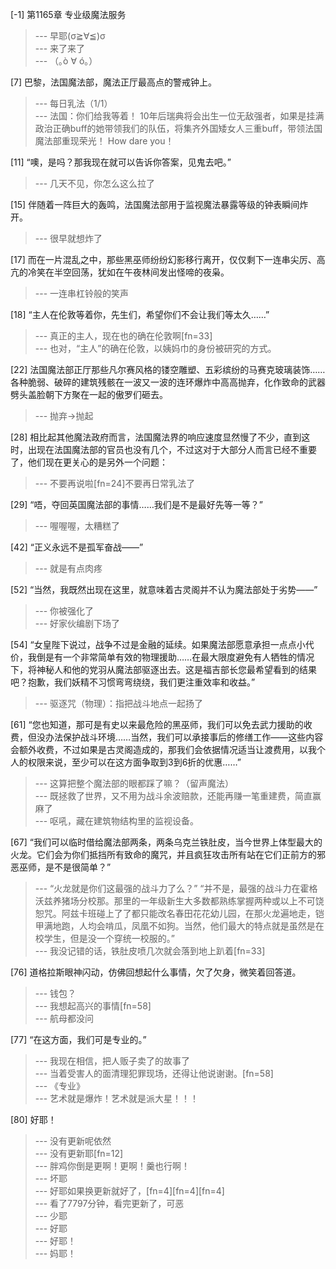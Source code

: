 
[-1] 第1165章 专业级魔法服务
>--- 早耶(σ≧∀≦)σ<br>
>--- 来了来了<br>
>--- （｡ò ∀ ó｡）<br>

[7] 巴黎，法国魔法部，魔法正厅最高点的警戒钟上。
>--- 每日乳法（1/1）<br>
>--- 法国：你们给我等着！
10年后瑞典将会出生一位无敌强者，如果是挂满政治正确buff的她带领我们的队伍，将集齐外国矮女人三重buff，带领法国魔法部重现荣光！
How dare you！<br>

[11] “噢，是吗？那我现在就可以告诉你答案，见鬼去吧。”
>--- 几天不见，你怎么这么拉了<br>

[15] 伴随着一阵巨大的轰鸣，法国魔法部用于监视魔法暴露等级的钟表瞬间炸开。
>--- 很早就想炸了<br>

[17] 而在一片混乱之中，那些黑巫师纷纷幻影移行离开，仅仅剩下一连串尖厉、高亢的冷笑在半空回荡，犹如在午夜林间发出怪啼的夜枭。
>--- 一连串杠铃般的笑声<br>

[18] “主人在伦敦等着你，先生们，希望你们不会让我们等太久……”
>--- 真正的主人，现在也的确在伦敦啊[fn=33]<br>
>--- 也对，“主人”的确在伦敦，以姨妈巾的身份被研究的方式。<br>

[22] 法国魔法部正厅那些凡尔赛风格的镂空雕塑、五彩缤纷的马赛克玻璃装饰……各种脆弱、破碎的建筑残骸在一波又一波的连环爆炸中高高抛弃，化作致命的武器劈头盖脸朝下方聚在一起的傲罗们砸去。
>--- 抛弃→抛起<br>

[28] 相比起其他魔法政府而言，法国魔法界的响应速度显然慢了不少，直到这时，出现在法国魔法部的官员也没有几个，不过这对于大部分人而言已经不重要了，他们现在更关心的是另外一个问题：
>--- 不要再说啦[fn=24]不要再日常乳法了<br>

[29] “唔，夺回英国魔法部的事情……我们是不是最好先等一等？”
>--- 喔喔喔，太糟糕了<br>

[42] “正义永远不是孤军奋战——”
>--- 就是有点肉疼<br>

[52] “当然，我既然出现在这里，就意味着古灵阁并不认为魔法部处于劣势——”
>--- 你被强化了<br>
>--- 好家伙编剧下场了<br>

[54] “女皇陛下说过，战争不过是金融的延续。如果魔法部愿意承担一点点小代价，我倒是有一个非常简单有效的物理援助……在最大限度避免有人牺牲的情况下，将神秘人和他的党羽从魔法部驱逐出去。这是福吉部长您最希望看到的结果吧？抱歉，我们妖精不习惯弯弯绕绕，我们更注重效率和收益。”
>--- 驱逐咒（物理）：指把战斗地点一起扬了<br>

[61] “您也知道，那可是有史以来最危险的黑巫师，我们可以免去武力援助的收费，但没办法保护战斗环境……当然，我们可以承接事后的修缮工作——这些内容会额外收费，不过如果是古灵阁造成的，那我们会依据情况适当让渡费用，以我个人的权限来说，至少可以在这方面争取到3到6折的优惠……”
>--- 这算把整个魔法部的眼都踩了嘛？（留声魔法）<br>
>--- 既拯救了世界，又不用为战斗余波赔款，还能再赚一笔重建费，简直赢麻了<br>
>--- 呕吼，藏在建筑物结构里的监视设备。<br>

[67] “我们可以临时借给魔法部两条，两条乌克兰铁肚皮，当今世界上体型最大的火龙。它们会为你们抵挡所有致命的魔咒，并且疯狂攻击所有站在它们正前方的邪恶巫师，是不是很简单？”
>--- “火龙就是你们这最强的战斗力了么？”
“并不是，最强的战斗力在霍格沃兹养猪场分校那。那里的一年级新生大多数都熟练掌握两种或以上不可饶恕咒。阿兹卡班碰上了了都只能改名春田花花幼儿园，在那火龙遍地走，铠甲满地跑，人均会啃瓜，凤凰不如狗。当然，他们最大的特点就是虽然是在校学生，但是没一个穿统一校服的。”<br>
>--- 我没记错的话，铁肚皮喷几次就会落到地上趴着[fn=33]<br>

[76] 道格拉斯眼神闪动，仿佛回想起什么事情，欠了欠身，微笑着回答道。
>--- 钱包？<br>
>--- 我想起高兴的事情[fn=58]<br>
>--- 航母都没问<br>

[77] “在这方面，我们可是专业的。”
>--- 我现在相信，把人贩子卖了的故事了<br>
>--- 当着受害人的面清理犯罪现场，还得让他说谢谢。[fn=58]<br>
>--- 《专业》<br>
>--- 艺术就是爆炸！艺术就是派大星！！！<br>

[80] 好耶！
>--- 没有更新呢依然<br>
>--- 没有更新耶[fn=12]<br>
>--- 胖鸡你倒是更啊！更啊！羹也行啊！<br>
>--- 坏耶<br>
>--- 好耶如果换更新就好了，[fn=4][fn=4][fn=4]<br>
>--- 看了7797分钟，看完更新了，可恶<br>
>--- 少耶<br>
>--- 好耶<br>
>--- 好耶！<br>
>--- 妈耶！<br>
